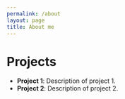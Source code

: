 ```yaml
---
permalink: /about
layout: page
title: About me
---
```


# Projects

- **Project 1**: Description of project 1.
- **Project 2**: Description of project 2.
